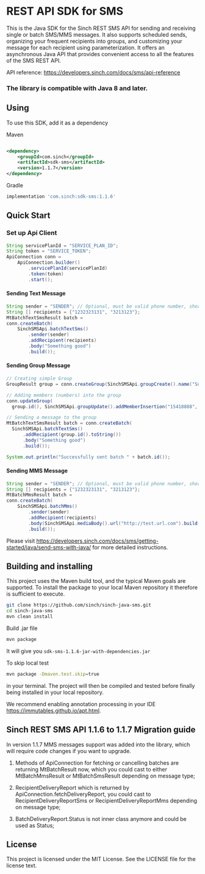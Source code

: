 # REST API SDK for SMS

This is the Java SDK for the Sinch REST SMS API for sending and receiving single or batch SMS/MMS messages. It also supports
scheduled sends, organizing your frequent recipients into groups, and customizing your message for each recipient using
parameterization. It offers an asynchronous Java API that provides convenient access to all the features of the SMS REST
API.

API reference: https://developers.sinch.com/docs/sms/api-reference

### The library is compatible with Java 8 and later.

## Using

To use this SDK, add it as a dependency

Maven

```xml

<dependency>
    <groupId>com.sinch</groupId>
    <artifactId>sdk-sms</artifactId>
    <version>1.1.7</version>
</dependency>
```

Gradle
```groovy
implementation 'com.sinch:sdk-sms:1.1.6'
```

## Quick Start

### Set up Api Client

```java
String servicePlanId = "SERVICE_PLAN_ID";
String token = "SERVICE_TOKEN";
ApiConnection conn =
    ApiConnection.builder()
        .servicePlanId(servicePlanId)
        .token(token)
        .start();
```

#### Sending Text Message

```java
String sender = "SENDER"; // Optional, must be valid phone number, short code or alphanumeric.
String [] recipients = {"1232323131", "3213123"};
MtBatchTextSmsResult batch =
conn.createBatch(
    SinchSMSApi.batchTextSms()
        .sender(sender)
        .addRecipient(recipients)
        .body("Something good")
        .build());
```

#### Sending Group Message

```java
// Creating simple Group
GroupResult group = conn.createGroup(SinchSMSApi.groupCreate().name("Subscriber").build());

// Adding members (numbers) into the group
conn.updateGroup(
  group.id(), SinchSMSApi.groupUpdate().addMemberInsertion("15418888", "323232").build());

// Sending a message to the group
MtBatchTextSmsResult batch = conn.createBatch(
  SinchSMSApi.batchTextSms()
      .addRecipient(group.id().toString())
      .body("Something good")
      .build());

System.out.println("Successfully sent batch " + batch.id());
```

#### Sending MMS Message

```java
String sender = "SENDER"; // Optional, must be valid phone number, short code or alphanumeric.
String [] recipients = {"1232323131", "3213123"};
MtBatchMmsResult batch =
conn.createBatch(
    SinchSMSApi.batchMms()
        .sender(sender)
        .addRecipient(recipients)
        .body(SinchSMSApi.mediaBody().url("http://test.url.com").build())
        .build());
```

Please visit https://developers.sinch.com/docs/sms/getting-started/java/send-sms-with-java/ for more detailed instructions.

## Building and installing

This project uses the Maven build tool, and the typical Maven goals are supported. To install the package to your local
Maven repository it therefore is sufficient to execute.

```bash
git clone https://github.com/sinch/sinch-java-sms.git
cd sinch-java-sms    
mvn clean install
```

Build .jar file
```bash
mvn package
```

It will give you `sdk-sms-1.1.6-jar-with-dependencies.jar`

To skip local test
```bash
mvn package -Dmaven.test.skip=true
```

in your terminal. The project will then be compiled and tested before finally being installed in your local repository.

We recommend enabling annotation processing in your IDE https://immutables.github.io/apt.html.

## Sinch REST SMS API 1.1.6 to 1.1.7 Migration guide

In version 1.1.7 MMS messages support was added  into the library, which will require code changes if you want to upgrade.

1. Methods of ApiConnection for fetching or cancelling batches are returning MtBatchResult now, which you could cast to 
either MtBatchMmsResult or MtBatchSmsResult depending on message type;

2. RecipientDeliveryReport which is returned by ApiConnection.fetchDeliveryReport, you could cast to
RecipientDeliveryReportSms or RecipientDeliveryReportMms depending on message type;

3. BatchDeliveryReport.Status is not inner class anymore and could be used as Status;

## License

This project is licensed under the MIT License. See the LICENSE file for the license text.
